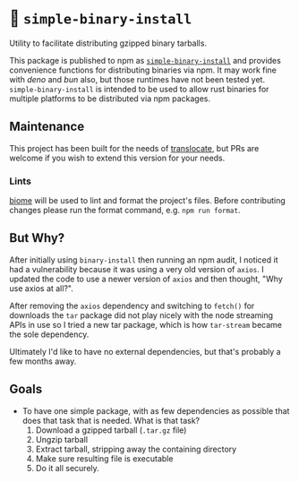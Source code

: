 # 🦀 `simple-binary-install`

Utility to facilitate distributing gzipped binary tarballs.

This package is published to npm as [`simple-binary-install`](https://npmjs.com/package/simple-binary-install) and provides convenience functions for distributing binaries via npm. It may work fine with *deno* and *bun* also, but those runtimes have not been tested yet. `simple-binary-install` is intended to be used to allow rust binaries for multiple platforms to be distributed via npm packages.

## Maintenance

This project has been built for the needs of [translocate](https://crates.io/crates/translocate), but PRs are welcome if you wish to extend this version for your needs.

### Lints

[biome](https://biomejs.dev/) will be used to lint and format the project's files. Before contributing changes please run the format command, e.g. `npm run format`.

## But Why?

After initially using `binary-install` then running an npm audit, I noticed it had a vulnerability because it was using a very old version of `axios`. I updated the code to use a newer version of `axios` and then thought, "Why use axios at all?".

After removing the `axios` dependency and switching to `fetch()` for downloads the `tar` package did not play nicely with the node streaming APIs in use so I tried a new tar package, which is how `tar-stream` became the sole dependency.

Ultimately I'd like to have no external dependencies, but that's probably a few months away.

## Goals
- To have one simple package, with as few dependencies as possible that does that task that is needed.
  What is that task?
  1. Download a gzipped tarball (`.tar.gz` file)
  1. Ungzip tarball
  1. Extract tarball, stripping away the containing directory
  1. Make sure resulting file is executable
  1. Do it all securely.
